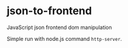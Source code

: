 # json-to-frontend
 JavaScript json frontend dom manipulation


Simple run with node.js command `http-server`.
